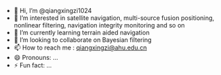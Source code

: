 - 👋 Hi, I’m @qiangxingzi1024
- 👀 I’m interested in satellite navigation, multi-source fusion positioning, nonlinear filtering, navigation integrity monitoring and so on
- 🌱 I’m currently learning terrain aided navigation
- 💞️ I’m looking to collaborate on Bayesian filtering
- 📫 How to reach me : qiangxingzi@ahu.edu.cn
- 😄 Pronouns: ...
- ⚡ Fun fact: ...

<!---
qiangxingzi1024/qiangxingzi1024 is a ✨ special ✨ repository because its `README.md` (this file) appears on your GitHub profile.
You can click the Preview link to take a look at your changes.
--->
